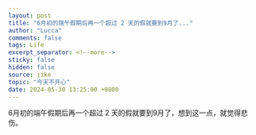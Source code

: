 ```yaml
---
layout: post
title: "6月初的端午假期后再一个超过 2 天的假就要到9月了..."
author: "Lucca"
comments: false
tags: Life
excerpt_separator: <!--more-->
sticky: false
hidden: false
source: jike
topic: "今天不开心"
date: 2024-05-30 13:25:00 +0800
---
```


6月初的端午假期后再一个超过 2 天的假就要到9月了，想到这一点，就觉得悲伤。

<!--more-->
